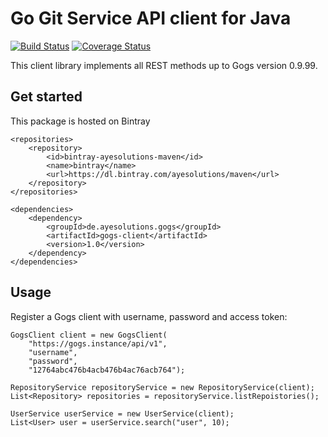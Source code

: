 # Go Git Service API client for Java

[![Build Status](https://travis-ci.org/ayesolutions/java-gogs-client.svg?branch=develop)](https://travis-ci.org/ayesolutions/java-gogs-client)
[![Coverage Status](https://coveralls.io/repos/github/ayesolutions/java-gogs-client/badge.svg)](https://coveralls.io/github/ayesolutions/java-gogs-client)

This client library implements all REST methods up to Gogs version 0.9.99. 


## Get started

This package is hosted on Bintray 

 	<repositories>
 		<repository>
			<id>bintray-ayesolutions-maven</id>
 			<name>bintray</name>
 			<url>https://dl.bintray.com/ayesolutions/maven</url>
 		</repository>
 	</repositories>

    <dependencies>
        <dependency>
            <groupId>de.ayesolutions.gogs</groupId>
            <artifactId>gogs-client</artifactId>
            <version>1.0</version>
        </dependency>
    </dependencies>

## Usage

Register a Gogs client with username, password and access token: 

    GogsClient client = new GogsClient(
        "https://gogs.instance/api/v1", 
        "username",
        "password", 
        "12764abc476b4acb476b4ac76acb764");
    
    RepositoryService repositoryService = new RepositoryService(client);
    List<Repository> repositories = repositoryService.listRepoistories();
    
    UserService userService = new UserService(client);
    List<User> user = userService.search("user", 10);
